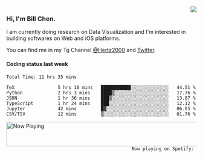 <img  align="right" src="https://github-readme-stats.vercel.app/api?username=BillChen2k&show_icons=false&count_private=true&hide_title=true">

### Hi, I'm Bill Chen.

I am currently doing research on Data Visualization and I'm interested in building softwares on Web and iOS platforms.

You can find me in my Tg Channel [@Hertz2000](https://t.me/Hertz2000) and [Twitter](https://twitter.com/billchen2k).

#### Coding status last week

<!--START_SECTION:waka-->

```text
Total Time: 11 hrs 35 mins

TeX                5 hrs 10 mins   ███████████░░░░░░░░░░░░░░   44.51 %
Python             2 hrs 3 mins    ████▒░░░░░░░░░░░░░░░░░░░░   17.76 %
JSON               1 hr 36 mins    ███▒░░░░░░░░░░░░░░░░░░░░░   13.87 %
TypeScript         1 hr 24 mins    ███░░░░░░░░░░░░░░░░░░░░░░   12.12 %
Jupyter            42 mins         █▓░░░░░░░░░░░░░░░░░░░░░░░   06.05 %
CSV/TSV            12 mins         ▒░░░░░░░░░░░░░░░░░░░░░░░░   01.76 %
```

<!--END_SECTION:waka-->


<div>
<a href="https://spotify-now-playing.billchen2k.vercel.app/now-playing?open">
   <img align="right" src="https://spotify-now-playing.billchen2k.vercel.app/now-playing" width="540" height="64" alt="Now Playing">
</a>
</div>

<div>
<p align="right"><code>Now playing on Spotify: </code></p>
</div>

<!--
**BillChen2K/BillChen2K** is a ✨ _special_ ✨ repository because its `README.md` (this file) appears on your GitHub profile.

Here are some ideas to get you started:

- 🔭 I’m currently working on ...
- 🌱 I’m currently learning ...
- 👯 I’m looking to collaborate on ...
- 🤔 I’m looking for help with ...
- 💬 Ask me about ...
- 📫 How to reach me: ...
- 😄 Pronouns: ...
- ⚡ Fun fact: ...
-->
